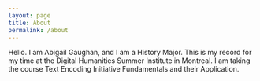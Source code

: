```yaml
---
layout: page
title: About
permalink: /about
---
```


Hello. I am Abigail Gaughan, and I am a History Major. This is my record for my time at the Digital Humanities Summer Institute in Montreal. I am taking the course Text Encoding Initiative Fundamentals and their Application.
